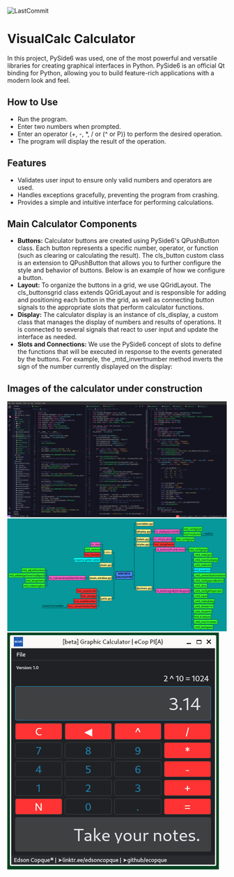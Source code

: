 ![LastCommit](https://img.shields.io/github/last-commit/ecopque/visualcalc_calculator?logo=python&logoColor=white&label=Last+update&color=9bf12&&style=flat)&nbsp;

# VisualCalc Calculator

In this project, PySide6 was used, one of the most powerful and versatile libraries for creating graphical interfaces in Python. PySide6 is an official Qt binding for Python, allowing you to build feature-rich applications with a modern look and feel.

## How to Use

- Run the program.
- Enter two numbers when prompted.
- Enter an operator (+, -, *, / or (^ or P)) to perform the desired operation.
- The program will display the result of the operation.

## Features

- Validates user input to ensure only valid numbers and operators are used.
- Handles exceptions gracefully, preventing the program from crashing.
- Provides a simple and intuitive interface for performing calculations.

## Main Calculator Components

- <strong>Buttons:</strong>
Calculator buttons are created using PySide6's QPushButton class. Each button represents a specific number, operator, or function (such as clearing or calculating the result). The cls_button custom class is an extension to QPushButton that allows you to further configure the style and behavior of buttons. Below is an example of how we configure a button.
- <strong>Layout:</strong>
To organize the buttons in a grid, we use QGridLayout. The cls_buttonsgrid class extends QGridLayout and is responsible for adding and positioning each button in the grid, as well as connecting button signals to the appropriate slots that perform calculator functions.
- <strong>Display:</strong>
The calculator display is an instance of cls_display, a custom class that manages the display of numbers and results of operations. It is connected to several signals that react to user input and update the interface as needed.
- <strong>Slots and Connections:</strong>
We use the PySide6 concept of slots to define the functions that will be executed in response to the events generated by the buttons. For example, the _mtd_invertnumber method inverts the sign of the number currently displayed on the display:

## Images of the calculator under construction

![2024-05-06](https://github.com/ecopque/basic_calculator/blob/main/files/final001.png)
![2024-05-06](https://github.com/ecopque/basic_calculator/blob/main/files/final002.png)
![2024-05-06](https://github.com/ecopque/basic_calculator/blob/main/files/final003.png)
